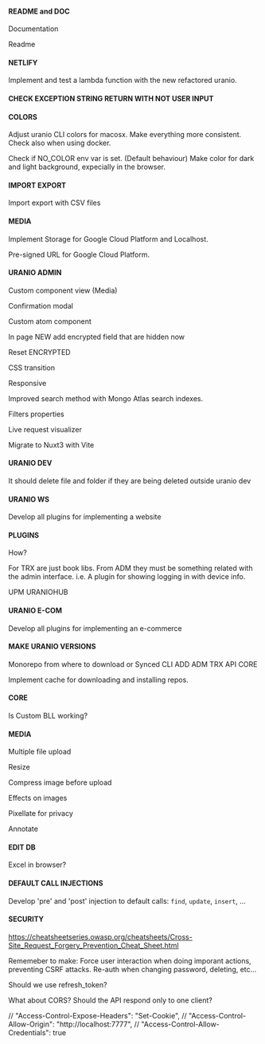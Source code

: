 #### README and DOC

Documentation

Readme

#### NETLIFY

Implement and test a lambda function with the new refactored uranio.

#### CHECK EXCEPTION STRING RETURN WITH NOT USER INPUT

#### COLORS

Adjust uranio CLI colors for macosx.
Make everything more consistent.
Check also when using docker.

Check if NO_COLOR env var is set. (Default behaviour)
Make color for dark and light background, expecially in the browser.

#### IMPORT EXPORT

Import export with CSV files

#### MEDIA

Implement Storage for Google Cloud Platform and Localhost.

Pre-signed URL for Google Cloud Platform.

#### URANIO ADMIN

Custom component view (Media)

Confirmation modal

Custom atom component

In page NEW add encrypted field that are hidden now

Reset ENCRYPTED

CSS transition

Responsive

Improved search method with Mongo Atlas search indexes.

Filters properties

Live request visualizer

Migrate to Nuxt3 with Vite

#### URANIO DEV

It should delete file and folder if they are being deleted outside uranio dev

#### URANIO WS

Develop all plugins for implementing a website

#### PLUGINS

How?

For TRX are just book libs.
From ADM they must be something related with the admin interface.
i.e. A plugin for showing logging in with device info.

UPM
URANIOHUB

#### URANIO E-COM

Develop all plugins for implementing an e-commerce


#### MAKE URANIO VERSIONS

Monorepo from where to download
or
Synced CLI ADD ADM TRX API CORE

Implement cache for downloading and installing repos.

#### CORE

Is Custom BLL working?

#### MEDIA

Multiple file upload

Resize

Compress image before upload

Effects on images

Pixellate for privacy

Annotate

#### EDIT DB

Excel in browser?


#### DEFAULT CALL INJECTIONS

Develop 'pre' and 'post' injection to default calls: `find`, `update`, `insert`, ...


#### SECURITY

https://cheatsheetseries.owasp.org/cheatsheets/Cross-Site_Request_Forgery_Prevention_Cheat_Sheet.html

Rememeber to make:
Force user interaction when doing imporant actions, preventing CSRF attacks.
Re-auth when changing password, deleting, etc...

Should we use refresh_token?

What about CORS? Should the API respond only to one client?

// "Access-Control-Expose-Headers": "Set-Cookie",
// "Access-Control-Allow-Origin": "http://localhost:7777",
// "Access-Control-Allow-Credentials": true


